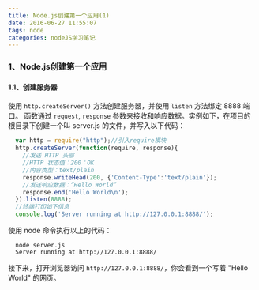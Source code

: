 ```yaml
---
title: Node.js创建第一个应用(1)
date: 2016-06-27 11:55:07
tags: node
categories: nodeJS学习笔记
---
```


### 1、Node.js创建第一个应用

#### 1.1、创建服务器

使用 `http.createServer()` 方法创建服务器，并使用 `listen` 方法绑定 8888 端口。 函数通过 `request`, `response` 参数来接收和响应数据。实例如下，在项目的根目录下创建一个叫 server.js 的文件，并写入以下代码：
<!-- more --> 
``` javascript
  var http = require("http");//引入require模块
  http.createServer(function(require, response){
    //发送 HTTP 头部
    //HTTP 状态值：200：OK
    //内容类型：text/plain
    response.writeHead(200, {'Content-Type':'text/plain'});
    //发送响应数据：“Hello World”
    response.end('Hello World\n');
  }).listen(8888);
  //终端打印如下信息
  console.log('Server running at http://127.0.0.1:8888/');
```
使用 node 命令执行以上的代码：
```
  node server.js
  Server running at http://127.0.0.1:8888/
```
接下来，打开浏览器访问 `http://127.0.0.1:8888/`，你会看到一个写着 "Hello World" 的网页。